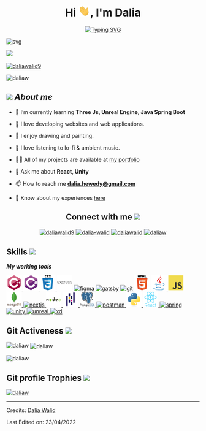 
<h1 align="center">Hi <img src="https://raw.githubusercontent.com/ABSphreak/ABSphreak/master/gifs/Hi.gif" width="30px">, I'm Dalia</h1>
<!-- <h3 align="center">A passionate frontend developer from Egypt</h3> -->

<div align="center">
  
[![Typing SVG](http://readme-typing-svg.herokuapp.com?size=24&center=true&vCenter=true&lines=Computer+Engineering+Student;A+Passionate+Front-End+dev;UI%2FUX+Designer;AR%2FXR+Enthusiast;Interested+in+Open+CV;Artist;Game-dev+Enthusiast)](https://git.io/typing-svg)
  
</div>

      
![svg](https://app.svgator.com/assets/svgator.webapp/log-in-girl.svg?size=10)

<div align="left">
<img src="https://media.giphy.com/media/ObNTw8Uzwy6KQ/giphy.gif" width="30px">
</div>
<p align="left"> <a href="https://twitter.com/daliawalid9" target="blank"><img src="https://img.shields.io/twitter/follow/daliawalid9?logo=twitter&style=for-the-badge" alt="daliawalid9" /></a> </p>
</p>

<p align="left"> <img src="https://komarev.com/ghpvc/?username=daliaw&label=Profile%20views&color=0e75b6&style=flat" alt="daliaw" /> </p>

<h2 align="left"><img src="https://media.giphy.com/media/iY8CRBdQXODJSCERIr/giphy.gif" width="30px">&nbsp;<i><b>About me </i></b></h2>

- 🌱 I’m currently learning **Three Js, Unreal Engine, Java Spring Boot**

- 💁‍ I love developing websites and web applications.

- 🎨 I enjoy drawing and painting. 

- 🎵 I love listening to lo-fi & ambient music.

- 👨‍💻 All of my projects are available at [my portfolio](daliawalid.netlify.app)

- 💬 Ask me about **React, Unity**

- 📫 How to reach me **dalia.hewedy@gmail.com**

- 📄 Know about my experiences [here](https://drive.google.com/file/d/1CYqharjxDlPxbNTEUNsOb5AWUuShDjOu/view?usp=sharing)

<h2 align="center"> Connect with me <img src='https://raw.githubusercontent.com/ShahriarShafin/ShahriarShafin/main/Assets/handshake.gif' width="100px"> </h2>
<p align="center">
<a href="https://twitter.com/daliawalid9" target="blank"><img align="center" src="https://raw.githubusercontent.com/rahuldkjain/github-profile-readme-generator/master/src/images/icons/Social/twitter.svg" alt="daliawalid9" height="30" width="40" /></a>
<a href="https://linkedin.com/in/dalia-walid" target="blank"><img align="center" src="https://raw.githubusercontent.com/rahuldkjain/github-profile-readme-generator/master/src/images/icons/Social/linked-in-alt.svg" alt="dalia-walid" height="30" width="40" /></a>
<a href="https://www.behance.net/daliawalid" target="blank"><img align="center" src="https://raw.githubusercontent.com/rahuldkjain/github-profile-readme-generator/master/src/images/icons/Social/behance.svg" alt="daliawalid" height="30" width="40" /></a>
<a href="https://codepen.io/daliaw" target="blank"><img align="center" src="https://raw.githubusercontent.com/rahuldkjain/github-profile-readme-generator/master/src/images/icons/Social/codepen.svg" alt="daliaw" height="30" width="40" /></a>





<h2> Skills <img src = "https://media2.giphy.com/media/QssGEmpkyEOhBCb7e1/giphy.gif?cid=ecf05e47a0n3gi1bfqntqmob8g9aid1oyj2wr3ds3mg700bl&rid=giphy.gif" width = 32px> </h2>
<p align="left"><i><b>My working tools</i></b>
<p align="left">
<p align="left"> <a href="https://www.w3schools.com/cpp/" target="_blank" rel="noreferrer"> <img src="https://raw.githubusercontent.com/devicons/devicon/master/icons/cplusplus/cplusplus-original.svg" alt="cplusplus" width="40" height="40"/> </a> <a href="https://www.w3schools.com/cs/" target="_blank" rel="noreferrer"> <img src="https://raw.githubusercontent.com/devicons/devicon/master/icons/csharp/csharp-original.svg" alt="csharp" width="40" height="40"/> </a> <a href="https://www.w3schools.com/css/" target="_blank" rel="noreferrer"> <img src="https://raw.githubusercontent.com/devicons/devicon/master/icons/css3/css3-original-wordmark.svg" alt="css3" width="40" height="40"/> </a> <a href="https://expressjs.com" target="_blank" rel="noreferrer"> <img src="https://raw.githubusercontent.com/devicons/devicon/master/icons/express/express-original-wordmark.svg" alt="express" width="40" height="40"/> </a> <a href="https://www.figma.com/" target="_blank" rel="noreferrer"> <img src="https://www.vectorlogo.zone/logos/figma/figma-icon.svg" alt="figma" width="40" height="40"/> </a> <a href="https://www.gatsbyjs.com/" target="_blank" rel="noreferrer"> <img src="https://www.vectorlogo.zone/logos/gatsbyjs/gatsbyjs-icon.svg" alt="gatsby" width="40" height="40"/> </a> <a href="https://git-scm.com/" target="_blank" rel="noreferrer"> <img src="https://www.vectorlogo.zone/logos/git-scm/git-scm-icon.svg" alt="git" width="40" height="40"/> </a> <a href="https://www.w3.org/html/" target="_blank" rel="noreferrer"> <img src="https://raw.githubusercontent.com/devicons/devicon/master/icons/html5/html5-original-wordmark.svg" alt="html5" width="40" height="40"/> </a> <a href="https://www.java.com" target="_blank" rel="noreferrer"> <img src="https://raw.githubusercontent.com/devicons/devicon/master/icons/java/java-original.svg" alt="java" width="40" height="40"/> </a> <a href="https://developer.mozilla.org/en-US/docs/Web/JavaScript" target="_blank" rel="noreferrer"> <img src="https://raw.githubusercontent.com/devicons/devicon/master/icons/javascript/javascript-original.svg" alt="javascript" width="40" height="40"/> </a> <a href="https://www.mongodb.com/" target="_blank" rel="noreferrer"> <img src="https://raw.githubusercontent.com/devicons/devicon/master/icons/mongodb/mongodb-original-wordmark.svg" alt="mongodb" width="40" height="40"/> </a> <a href="https://nextjs.org/" target="_blank" rel="noreferrer"> <img src="https://cdn.worldvectorlogo.com/logos/nextjs-2.svg" alt="nextjs" width="40" height="40"/> </a> <a href="https://nodejs.org" target="_blank" rel="noreferrer"> <img src="https://raw.githubusercontent.com/devicons/devicon/master/icons/nodejs/nodejs-original-wordmark.svg" alt="nodejs" width="40" height="40"/> </a> <a href="https://pandas.pydata.org/" target="_blank" rel="noreferrer"> <img src="https://raw.githubusercontent.com/devicons/devicon/2ae2a900d2f041da66e950e4d48052658d850630/icons/pandas/pandas-original.svg" alt="pandas" width="40" height="40"/> </a> <a href="https://www.postgresql.org" target="_blank" rel="noreferrer"> <img src="https://raw.githubusercontent.com/devicons/devicon/master/icons/postgresql/postgresql-original-wordmark.svg" alt="postgresql" width="40" height="40"/> </a> <a href="https://postman.com" target="_blank" rel="noreferrer"> <img src="https://www.vectorlogo.zone/logos/getpostman/getpostman-icon.svg" alt="postman" width="40" height="40"/> </a> <a href="https://www.python.org" target="_blank" rel="noreferrer"> <img src="https://raw.githubusercontent.com/devicons/devicon/master/icons/python/python-original.svg" alt="python" width="40" height="40"/> </a> <a href="https://reactjs.org/" target="_blank" rel="noreferrer"> <img src="https://raw.githubusercontent.com/devicons/devicon/master/icons/react/react-original-wordmark.svg" alt="react" width="40" height="40"/> </a> <a href="https://spring.io/" target="_blank" rel="noreferrer"> <img src="https://www.vectorlogo.zone/logos/springio/springio-icon.svg" alt="spring" width="40" height="40"/> </a> <a href="https://unity.com/" target="_blank" rel="noreferrer"> <img src="https://www.vectorlogo.zone/logos/unity3d/unity3d-icon.svg" alt="unity" width="40" height="40"/> </a> <a href="https://unrealengine.com/" target="_blank" rel="noreferrer"> <img src="https://raw.githubusercontent.com/kenangundogan/fontisto/036b7eca71aab1bef8e6a0518f7329f13ed62f6b/icons/svg/brand/unreal-engine.svg" alt="unreal" width="40" height="40"/> </a> <a href="https://www.adobe.com/products/xd.html" target="_blank" rel="noreferrer"> <img src="https://cdn.worldvectorlogo.com/logos/adobe-xd.svg" alt="xd" width="40" height="40"/> </a> </p>

<h2> Git Activeness <img src="https://media.giphy.com/media/W5eoZHPpUx9sapR0eu/giphy.gif" width="38px alt="Git"> </h2>

<p><img align="left" src="https://github-readme-stats.vercel.app/api/top-langs?username=daliaw&show_icons=true&locale=en&layout=compact&show_icons=true&theme=radical" alt="daliaw" /></p>

<p>&nbsp;<img align="center" src="https://github-readme-stats.vercel.app/api?username=daliaw&show_icons=true&locale=en&show_icons=true&theme=radical" alt="daliaw" /></p>

<p><img align="center" src="https://github-readme-streak-stats.herokuapp.com/?user=daliaw&show_icons=true&theme=radical" alt="daliaw" /></p>

<h2> Git profile Trophies <img src="https://media.giphy.com/media/QaMcXSekUWx7aogAUr/giphy.gif" width="38px alt="Git trophies"> </h2>

<p align="left"> <a href="https://github.com/ryo-ma/github-profile-trophy"><img src="https://github-profile-trophy.vercel.app/?username=daliaw&show_icons=true&theme=radical" alt="daliaw" /></a> </p>

-----
Credits: [Dalia Walid](https://github.com/DaliaW)

Last Edited on: 23/04/2022
